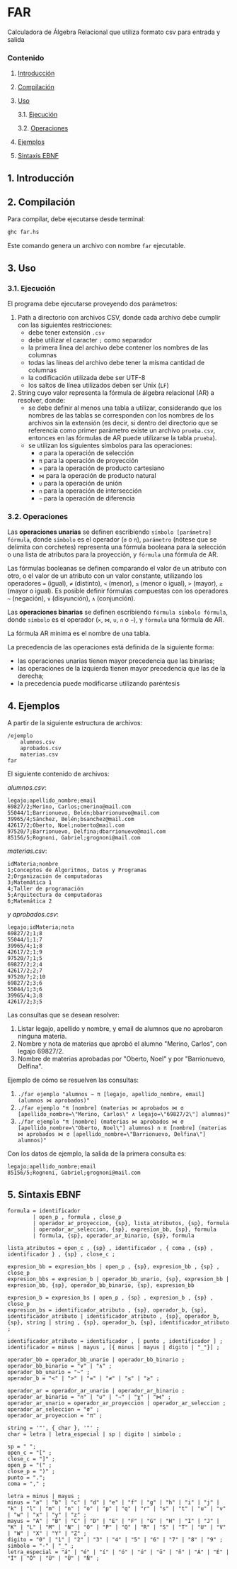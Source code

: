 # FAR

Calculadora de Álgebra Relacional que utiliza formato csv para entrada y salida

### Contenido

1. [Introducción](#1-introducción)

2. [Compilación](#2-compilación)

3. [Uso](#3-uso)

    3.1. [Ejecución](#31-ejecución)

    3.2. [Operaciones](#32-operaciones)

4. [Ejemplos](#4-ejemplos)

5. [Sintaxis EBNF](#5-sintaxis-ebnf)

## 1. Introducción



## 2. Compilación

Para compilar, debe ejecutarse desde terminal:

```bash
ghc far.hs
```

Este comando genera un archivo con nombre `far` ejecutable.

## 3. Uso

### 3.1. Ejecución

El programa debe ejecutarse proveyendo dos parámetros:

 1. Path a directorio con archivos CSV, donde cada archivo debe cumplir con las siguientes restricciones:
    - debe tener extensión `.csv`
    - debe utilizar el caracter `;` como separador
    - la primera línea del archivo debe contener los nombres de las columnas
    - todas las líneas del archivo debe tener la misma cantidad de columnas
    - la codificación utilizada debe ser UTF-8
    - los saltos de línea utilizados deben ser Unix (`LF`)
 1. String cuyo valor representa la fórmula de álgebra relacional (AR) a resolver, donde:
    - se debe definir al menos una tabla a utilizar, considerando que los nombres de las tablas se corresponden con los nombres de los archivos sin la extensión (es decir, si dentro del directorio que se referencia como primer parámetro existe un archivo `prueba.csv`, entonces en las fórmulas de AR puede utilizarse la tabla `prueba`).
    - se utilizan los siguientes símbolos para las operaciones:
        - `σ` para la operación de selección
        - `π` para la operación de proyección
        - `✕` para la operación de producto cartesiano
        - `⋈` para la operación de producto natural
        - `∪` para la operación de unión
        - `∩` para la operación de intersección
        - `−` para la operación de diferencia

### 3.2. Operaciones

Las **operaciones unarias** se definen escribiendo `símbolo [parámetro] fórmula`, donde `símbolo` es el operador (`σ` o `π`), `parámetro` (nótese que se delimita con corchetes) representa una fórmula booleana para la selección o una lista de atributos para la proyección, y `fórmula` una fórmula de AR.

Las fórmulas booleanas se definen comparando el valor de un atributo con otro, o el valor de un atributo con un valor constante, utilizando los operadores `=` (igual), `≠` (distinto), `<` (menor), `≤` (menor o igual), `>` (mayor), `≥` (mayor o igual). Es posible definir fórmulas compuestas con los operadores `~` (negación), `∨` (disyunción), `∧` (conjunción).

Las **operaciones binarias** se definen escribiendo `fórmula símbolo fórmula`, donde `símbolo` es el operador (`✕`, `⋈`, `∪`, `∩` o `−`), y `fórmula` una fórmula de AR.

La fórmula AR mínima es el nombre de una tabla.

La precedencia de las operaciones está definida de la siguiente forma:
 - las operaciones unarias tienen mayor precedencia que las binarias;
 - las operaciones de la izquierda tienen mayor precedencia que las de la derecha;
 - la precedencia puede modificarse utilizando paréntesis

## 4. Ejemplos

A partir de la siguiente estructura de archivos:

```
/ejemplo
    alumnos.csv
    aprobados.csv
    materias.csv
far
```

El siguiente contenido de archivos:

*alumnos.csv*:
```csv
legajo;apellido_nombre;email
69827/2;Merino, Carlos;cmerino@mail.com
55044/1;Barrionuevo, Belén;bbarrionuevo@mail.com
39965/4;Sánchez, Belén;bsanchez@mail.com
42617/2;Oberto, Noel;noberto@mail.com
97520/7;Barrionuevo, Delfina;dbarrionuevo@mail.com
85156/5;Rognoni, Gabriel;grognoni@mail.com
```

*materias.csv*:
```csv
idMateria;nombre
1;Conceptos de Algoritmos, Datos y Programas
2;Organización de computadoras
3;Matemática 1
4;Taller de programación
5;Arquitectura de computadoras
6;Matemática 2
```

y *aprobados.csv*:
```csv
legajo;idMateria;nota
69827/2;1;8
55044/1;1;7
39965/4;1;8
42617/2;1;9
97520/7;1;5
69827/2;2;4
42617/2;2;7
97520/7;2;10
69827/2;3;6
55044/1;3;6
39965/4;3;8
42617/2;3;5
```

Las consultas que se desean resolver:

1. Listar legajo, apellido y nombre, y email de alumnos que no aprobaron ninguna materia.
2. Nombre y nota de materias que aprobó el alumno "Merino, Carlos", con legajo 69827/2.
3. Nombre de materias aprobadas por "Oberto, Noel" y por "Barrionuevo, Delfina".

Ejemplo de cómo se resuelven las consultas:

1. `./far ejemplo "alumnos − π [legajo, apellido_nombre, email] (alumnos ⋈ aprobados)"`
2. `./far ejemplo "π [nombre] (materias ⋈ aprobados ⋈ σ [apellido_nombre=\"Merino, Carlos\" ∧ legajo=\"69827/2\"] alumnos)"`
3. `./far ejemplo "π [nombre] (materias ⋈ aprobados ⋈ σ [apellido_nombre=\"Oberto, Noel\"] alumnos) ∩ π [nombre] (materias ⋈ aprobados ⋈ σ [apellido_nombre=\"Barrionuevo, Delfina\"] alumnos)"`

Con los datos de ejemplo, la salida de la primera consulta es:

```
legajo;apellido_nombre;email
85156/5;Rognoni, Gabriel;grognoni@mail.com
```

## 5. Sintaxis EBNF

```ebnf
formula = identificador
        | open_p , formula , close_p
        | operador_ar_proyeccion, {sp}, lista_atributos, {sp}, formula
        | operador_ar_seleccion, {sp}, expresion_bb, {sp}, formula
        | formula, {sp}, operador_ar_binario, {sp}, formula

lista_atributos = open_c , {sp} , identificador , { coma , {sp} , identificador } , {sp} , close_c ;

expresion_bb = expresion_bbs | open_p , {sp}, expresion_bb , {sp} , close_p
expresion_bbs = expresion_b | operador_bb_unario, {sp}, expresion_bb | expresion_bb, {sp}, operador_bb_binario, {sp}, expresion_bb

expresion_b = expresion_bs | open_p , {sp} , expresion_b , {sp} , close_p
expresion_bs = identificador_atributo , {sp}, operador_b, {sp}, identificador_atributo | identificador_atributo , {sp}, operador_b, {sp}, string | string , {sp}, operador_b, {sp}, identificador_atributo ;

identificador_atributo = identificador , [ punto , identificador ] ;
identificador = minus | mayus , [{ minus | mayus | digito | "_"}] ;

operador_bb = operador_bb_unario | operador_bb_binario ;
operador_bb_binario = "∨" | "∧" ;
operador_bb_unario = "~" ;
operador_b = "<" | ">" | "=" | "≠" | "≤" | "≥" ;

operador_ar = operador_ar_unario | operador_ar_binario ;
operador_ar_binario = "∩" | "∪" | "−" | "χ" | "⋈" ;
operador_ar_unario = operador_ar_proyeccion | operador_ar_seleccion ;
operador_ar_seleccion = "σ" ;
operador_ar_proyeccion = "π" ;

string = '"', { char }, '"' ;
char = letra | letra_especial | sp | digito | simbolo ;

sp = " ";
open_c = "[" ;
close_c = "]" ;
open_p = "(" ;
close_p = ")" ;
punto = ".";
coma = "," ;

letra = minus | mayus ;
minus = "a" | "b" | "c" | "d" | "e" | "f" | "g" | "h" | "i" | "j" | "k" | "l" | "m" | "n" | "o" | "p" | "q" | "r" | "s" | "t" | "u" | "v" | "w" | "x" | "y" | "z" ;
mayus = "A" | "B" | "C" | "D" | "E" | "F" | "G" | "H" | "I" | "J" | "K" | "L" | "M" | "N" | "O" | "P" | "Q" | "R" | "S" | "T" | "U" | "V" | "W" | "X" | "Y" | "Z" ;
digito = "0" | "1" | "2" | "3" | "4" | "5" | "6" | "7" | "8" | "9" ;
simbolo = "-" | "_" ;
letra_especial = "á" | "é" | "í" | "ó" | "ú" | "ü" | "ñ" | "Á" | "É" | "Í" | "Ó" | "Ú" | "Ü" | "Ñ" ;
```
